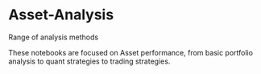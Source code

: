 # Asset-Analysis
Range of analysis methods 

These notebooks are focused on Asset performance, from basic portfolio analysis to quant strategies to trading strategies.
